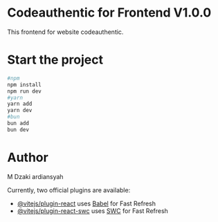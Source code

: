 # Codeauthentic for Frontend V1.0.0

This frontend for website codeauthentic.

# Start the project

```bash
#npm
npm install
npm run dev
#yarn
yarn add
yarn dev
#bun
bun add
bun dev
```
# Author
M Dzaki ardiansyah

Currently, two official plugins are available:

- [@vitejs/plugin-react](https://github.com/vitejs/vite-plugin-react/blob/main/packages/plugin-react/README.md) uses [Babel](https://babeljs.io/) for Fast Refresh
- [@vitejs/plugin-react-swc](https://github.com/vitejs/vite-plugin-react-swc) uses [SWC](https://swc.rs/) for Fast Refresh
